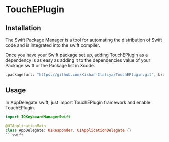# TouchEPlugin

## Installation

The Swift Package Manager is a tool for automating the distribution of Swift code and is integrated into the swift compiler.

Once you have your Swift package set up, adding [TouchEPlugin](https://github.com/github/cmark-gfm) as a dependency is as easy as adding it to the dependencies value of your Package.swift or the Package list in Xcode.

```swift
.package(url: "https://github.com/Kishan-Italiya/TouchEPlugin.git", branch: "main"),
```

## Usage

In AppDelegate.swift, just import TouchEPlugin framework and enable TouchEPlugin. 
 
```swift
import IQKeyboardManagerSwift

@UIApplicationMain
class AppDelegate: UIResponder, UIApplicationDelegate {}
```swift
